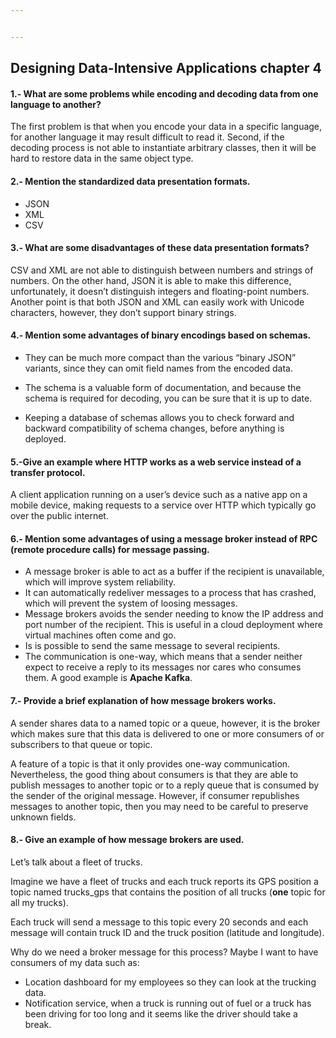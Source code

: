 ```yaml
---


---
```


<h2 id="designing-data-intensive-applications-chapter-4">Designing Data-Intensive Applications chapter 4</h2>
<h4 id="what-are-some-problems-while-encoding-and-decoding-data-from-one-language-to-another">1.- What are some problems while encoding and decoding data from one language to another?</h4>
<p>The first problem is that when you encode your data in a specific language, for another language it may result difficult to read it. Second, if the decoding process is not  able to instantiate arbitrary classes, then it will be hard to restore data in the same object type.</p>
<h4 id="mention-the-standardized-data-presentation-formats.">2.- Mention the standardized data presentation formats.</h4>
<ul>
<li>JSON</li>
<li>XML</li>
<li>CSV</li>
</ul>
<h4 id="what-are-some-disadvantages-of-these-data-presentation-formats">3.- What are some disadvantages of these data presentation formats?</h4>
<p>CSV and XML are not able to distinguish between numbers and strings of numbers. On the other hand, JSON it is able to make this difference, unfortunately, it doesn’t distinguish integers and floating-point numbers. Another point is that both JSON and XML can easily work with Unicode characters, however, they don’t support binary strings.</p>
<h4 id="mention-some-advantages-of-binary-encodings-based-on-schemas.">4.- Mention some advantages of binary encodings based on schemas.</h4>
<ul>
<li>
<p>They can be much more compact than the various “binary JSON” variants, since they can omit field names from the encoded data.</p>
</li>
<li>
<p>The schema is a valuable form of documentation, and because the schema is required for decoding, you can be sure that it is up to date.</p>
</li>
<li>
<p>Keeping a database of schemas allows you to check forward and backward compatibility of schema changes, before anything is deployed.</p>
</li>
</ul>
<h4 id="give-an-example-where-http-works-as-a-web-service-instead-of-a-transfer-protocol.">5.-Give an example where HTTP works as a web service instead of a transfer protocol.</h4>
<p>A client application running on a user’s device such as a native app on a mobile device, making requests to a service over HTTP which typically go over the public internet.</p>
<h4 id="mention-some-advantages-of-using-a-message-broker-instead-of-rpc-remote-procedure-calls-for-message-passing.">6.- Mention some advantages of using a message broker instead of RPC (remote procedure calls) for message passing.</h4>
<ul>
<li>A message broker is able to act as a buffer if the recipient is unavailable, which will improve system reliability.</li>
<li>It can automatically redeliver messages to a process that has crashed, which will prevent the system of loosing messages.</li>
<li>Message brokers avoids the sender needing to know the IP address and port number of the recipient. This is useful in a cloud deployment where virtual machines often come and go.</li>
<li>Is is possible to send the same message to several recipients.</li>
<li>The communication is one-way, which means that a sender neither expect to receive a reply to its messages nor cares  who consumes them. A good example is <strong>Apache Kafka</strong>.</li>
</ul>
<h4 id="provide-a-brief-explanation-of-how-message-brokers-works.">7.- Provide a brief explanation of how message brokers works.</h4>
<p>A sender shares data to a named topic or a queue, however, it is the broker which makes sure that this data is delivered to one or more consumers of or subscribers to that queue or topic.</p>
<p>A feature of a topic is that it only provides one-way communication. Nevertheless, the good thing about consumers is that they are able to publish messages to another topic or to a reply queue that is consumed by the sender of the original message. However, if consumer republishes messages to another topic, then you may need to be careful to preserve unknown fields.</p>
<h4 id="give-an-example-of-how-message-brokers-are-used.">8.- Give an example of how message brokers are used.</h4>
<p>Let’s talk about a fleet of trucks.</p>
<p><a href="data/fleet.png"></a></p>
<p>Imagine we have a fleet of trucks and each truck reports its GPS position a topic named trucks_gps that contains the position of all trucks (<strong>one</strong> topic for all my trucks).</p>
<p>Each truck will send a message to this topic every 20 seconds and each message will contain truck ID and the truck position (latitude and longitude).</p>
<p><a href="data/fleet.png"></a></p>
<p>Why do we need a broker message for this process? Maybe I want to have consumers of my data such as:</p>
<ul>
<li>Location dashboard for my employees so they can look at the trucking data.</li>
<li>Notification service, when a truck is running out of fuel or a truck has been driving for too long and it seems like the driver should take a break.</li>
</ul>

